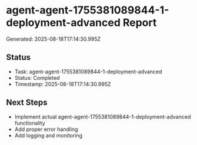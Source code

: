 # agent-agent-1755381089844-1-deployment-advanced Report

Generated: 2025-08-18T17:14:30.995Z

## Status
- Task: agent-agent-1755381089844-1-deployment-advanced
- Status: Completed
- Timestamp: 2025-08-18T17:14:30.995Z

## Next Steps
- Implement actual agent-agent-1755381089844-1-deployment-advanced functionality
- Add proper error handling
- Add logging and monitoring
